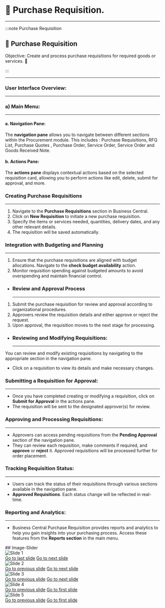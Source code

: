 # 🛒 Purchase Requisition.
---

:::note Purchase Requisition
<div class="container">
    <div class="custom-note">
        <h2>🛒 Purchase Requisition </h2>
        <p>Objective: Create and process purchase requisitions for required goods or services. 🚀</p>
    </div>
</div>
:::

---

### User Interface Overview:
---
### a) Main Menu:
---
#### a. Navigation Pane: 
The **navigation pane** allows you to navigate between different sections within the Procurement module. This includes : Purchase Requisitions, RFQ List, Purchase Quotes , Purchase Order, Service Order, Service Order and Goods Received Note.

#### b. Actions Pane: 
The **actions pane** displays contextual actions based on the selected requisition card, allowing you to perform actions like edit, delete, submit for approval, and more.

### Creating Purchase Requisitions
---

1. Navigate to the **Purchase Requisitions** section in Business Central.
2. Click on **New Requisition** to initiate a new purchase requisition.
3. Specify the items or services needed, quantities, delivery dates, and any other relevant details.
4. The requisition will be saved automatically.

### Integration with Budgeting and Planning
---

1. Ensure that the purchase requisitions are aligned with budget allocations. Navigate to the **check budget availability** action.
2. Monitor requisition spending against budgeted amounts to avoid overspending and maintain financial control.

- ### Review and Approval Process
    ---

1. Submit the purchase requisition for review and approval according to organizational procedures.
2. Approvers review the requisition details and either approve or reject the request.
3. Upon approval, the requisition moves to the next stage for processing.

- ### Reviewing and Modifying Requisitions:
    ---

You can review and modify existing requisitions by navigating to the appropriate section in the navigation pane. 
- Click on a requisition to view its details and make necessary changes.

### Submitting a Requisition for Approval:
--- 
- Once you have completed creating or modifying a requisition, click on **Submit for Approval** in the actions pane. 
- The requisition will be sent to the designated approver(s) for review.

### Approving and Processing Requisitions: 
---
- Approvers can access pending requisitions from the **Pending Approval** section of the navigation pane. 
- They can review each requisition, make comments if required, and **approve** or **reject** it. Approved requisitions will be processed further for order placement.

### Tracking Requisition Status: 
---
- Users can track the status of their requisitions through various sections available in the navigation pane.
- **Approved Requisitions**. Each status change will be reflected in real-time.

### Reporting and Analytics:
---
- Business Central Purchase Requisition provides reports and analytics to help you gain insights into your purchasing process. Access these features from the **Reports section** in the main menu.

<div class="sliderbody">
  ## Image-Slider
  <div class="carousel" aria-label="Gallery">
    <div class="carousel__viewport">
      <div id="carousel__slide1" class="carousel__slide">
        <div class="carousel__snapper"> 
          <img src="1.png" alt="Slide 1"/>
        </div>
        <a href="#carousel__slide4" class="carousel__prev">Go to last slide</a>
        <a href="#carousel__slide2" class="carousel__next">Go to next slide</a>
      </div>
      <div id="carousel__slide2" class="carousel__slide">
        <div class="carousel__snapper">
          <img src="2.png" alt="Slide 2"/>
        </div>
        <a href="#carousel__slide1" class="carousel__prev">Go to previous slide</a>
        <a href="#carousel__slide3" class="carousel__next">Go to next slide</a>
      </div>
      <div id="carousel__slide3" class="carousel__slide">
        <div class="carousel__snapper">
          <img src="3.png" alt="Slide 3"/>
        </div>
        <a href="#carousel__slide2" class="carousel__prev">Go to previous slide</a>
        <a href="#carousel__slide4" class="carousel__next">Go to next slide</a>
      </div>
      <div id="carousel__slide4" class="carousel__slide">
        <div class="carousel__snapper">
          <img src="4.jpeg" alt="Slide 4"/>
        </div>
        <a href="#carousel__slide3" class="carousel__prev">Go to previous slide</a>
        <a href="#carousel__slide5" class="carousel__next">Go to first slide</a>
      </div>
      <div id="carousel__slide5" class="carousel__slide">
        <div class="carousel__snapper">
          <img src="5.jpg" alt="Slide 5"/>
        </div>
        <a href="#carousel__slide4" class="carousel__prev">Go to previous slide</a>
        <a href="#carousel__slide1" class="carousel__next">Go to first slide</a>
      </div>
    </div>
  </div>
</div>
